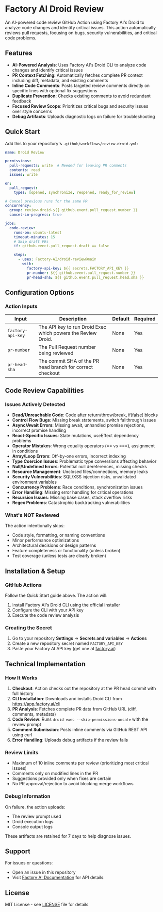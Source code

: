 # Factory AI Droid Review

An AI-powered code review GitHub Action using Factory AI's Droid to analyze code changes and identify critical issues. This action automatically reviews pull requests, focusing on bugs, security vulnerabilities, and critical code problems.

## Features

- **AI-Powered Analysis**: Uses Factory AI's Droid CLI to analyze code changes and identify critical issues
- **PR Context Fetching**: Automatically fetches complete PR context including diff, metadata, and existing comments
- **Inline Code Comments**: Posts targeted review comments directly on specific lines with optional fix suggestions
- **Duplicate Prevention**: Checks existing comments to avoid redundant feedback
- **Focused Review Scope**: Prioritizes critical bugs and security issues over style concerns
- **Debug Artifacts**: Uploads diagnostic logs on failure for troubleshooting

## Quick Start

Add this to your repository's `.github/workflows/review-droid.yml`:

```yaml
name: Droid Review

permissions:
  pull-requests: write  # Needed for leaving PR comments
  contents: read
  issues: write

on:
  pull_request:
    types: [opened, synchronize, reopened, ready_for_review]

# Cancel previous runs for the same PR
concurrency:
  group: review-droid-${{ github.event.pull_request.number }}
  cancel-in-progress: true

jobs:
  code-review:
    runs-on: ubuntu-latest
    timeout-minutes: 15
    # Skip draft PRs
    if: github.event.pull_request.draft == false

    steps:
      - uses: Factory-AI/droid-review@main
        with:
          factory-api-key: ${{ secrets.FACTORY_API_KEY }}
          pr-number: ${{ github.event.pull_request.number }}
          pr-head-sha: ${{ github.event.pull_request.head.sha }}
```

## Configuration Options

### Action Inputs

| Input | Description | Default | Required |
|-------|-------------|---------|----------|
| `factory-api-key` | The API key to run Droid Exec which powers the Review Droid. | None | Yes |
| `pr-number` | The Pull Request number being reviewed | None | Yes |
| `pr-head-sha` | The commit SHA of the PR head branch for correct checkout | None | Yes |

## Code Review Capabilities

### Issues Actively Detected

- **Dead/Unreachable Code**: Code after return/throw/break, if(false) blocks
- **Control Flow Bugs**: Missing break statements, switch fallthrough issues
- **Async/Await Errors**: Missing await, unhandled promise rejections, incorrect promise handling
- **React-Specific Issues**: State mutations, useEffect dependency problems
- **Operator Mistakes**: Wrong equality operators (== vs ===), assignment in conditions
- **Array/Loop Errors**: Off-by-one errors, incorrect indexing
- **Type Coercion Issues**: Problematic type conversions affecting behavior
- **Null/Undefined Errors**: Potential null dereferences, missing checks
- **Resource Management**: Unclosed files/connections, memory leaks
- **Security Vulnerabilities**: SQL/XSS injection risks, unvalidated environment variables
- **Concurrency Problems**: Race conditions, synchronization issues
- **Error Handling**: Missing error handling for critical operations
- **Recursion Issues**: Missing base cases, stack overflow risks
- **Regex Problems**: Catastrophic backtracking vulnerabilities

### What's NOT Reviewed

The action intentionally skips:
- Code style, formatting, or naming conventions
- Minor performance optimizations
- Architectural decisions or design patterns
- Feature completeness or functionality (unless broken)
- Test coverage (unless tests are clearly broken)

## Installation & Setup

### GitHub Actions

Follow the Quick Start guide above. The action will:
1. Install Factory AI's Droid CLI using the official installer
2. Configure the CLI with your API key
3. Execute the code review analysis

### Creating the Secret

1. Go to your repository **Settings** → **Secrets and variables** → **Actions**
2. Create a new repository secret named `FACTORY_API_KEY`
3. Paste your Factory AI API key (get one at [factory.ai](https://app.factory.ai/settings/api-keys))

## Technical Implementation

### How It Works

1. **Checkout**: Action checks out the repository at the PR head commit with full history
2. **CLI Installation**: Downloads and installs Droid CLI from https://app.factory.ai/cli
3. **PR Analysis**: Fetches complete PR data from GitHub URL (diff, comments, metadata)
4. **Code Review**: Runs `droid exec --skip-permissions-unsafe` with the review prompt
5. **Comment Submission**: Posts inline comments via GitHub REST API using curl
6. **Error Handling**: Uploads debug artifacts if the review fails

### Review Limits

- Maximum of 10 inline comments per review (prioritizing most critical issues)
- Comments only on modified lines in the PR
- Suggestions provided only when fixes are certain
- No PR approval/rejection to avoid blocking merge workflows

### Debug Information

On failure, the action uploads:
- The review prompt used
- Droid execution logs
- Console output logs

These artifacts are retained for 7 days to help diagnose issues.

## Support

For issues or questions:
- Open an issue in this repository
- Visit [Factory AI Documentation](https://docs.factory.ai) for API details

## License

MIT License - see [LICENSE](LICENSE) file for details

